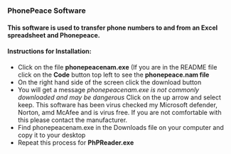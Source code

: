 ### PhonePeace Software
#### This software is used to transfer phone numbers to and from an Excel spreadsheet and Phonepeace.
#### Instructions for Installation:
<ul>
  <li>Click on the file <strong>phonepeacenam.exe</strong> (If you are in the README file click on the <strong>Code</strong> button top left to see the <strong>phonepeace.nam file</strong>
    <li>On the right hand side of the screen click the download button</li>
  <li>You will get a message <em>phonepeacenam.exe is not commonly downloaded and may be dangerous</em> Click on the up arrow and select keep. This software has been virus checked my Microsoft defender, Norton, amd McAfee and is virus free. If you are not comfortable with this please contact the manufacturer.
  <li>Find phonepeacenam.exe in the Downloads file on your computer and copy it to your desktop</li>
  <li>Repeat this process for <strong>PhPReader.exe</strong></li>
<ul>
